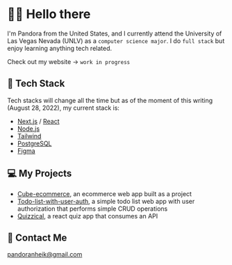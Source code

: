 # 👋🏽 Hello there

I'm Pandora from the United States, and I currently attend the University of Las Vegas Nevada (UNLV) as a `computer science major`. I do `full stack` but enjoy learning anything tech related.
<br/>

Check out my website &rarr; `work in progress`

## 🥞 Tech Stack
Tech stacks will change all the time but as of the moment of this writing (August 28, 2022), my current stack is:
 
 - [Next.js](https://nextjs.org/) / [React](https://reactjs.org/)
 - [Node.js](https://nodejs.org/en/)
 - [Tailwind](https://tailwindcss.com/)
 - [PostgreSQL](https://www.postgresql.org/)
 - [Figma](https://www.figma.com/)

## 💻 My Projects
- [Cube-ecommerce](https://cube-ecommerce.vercel.app), an ecommerce web app built as a project
- [Todo-list-with-user-auth](https://github.com/pandoranheik/todo-list-with-user-auth), a simple todo list web app with user authorization that performs simple CRUD operations
- [Quizzical](https://quizzical-xi.vercel.app), a react quiz app that consumes an API

## 📮 Contact Me
[pandoranheik@gmail.com](mailto:pandoranheik@gmail.com?subject=[GitHub]%20Source%20Han%20Sans)

